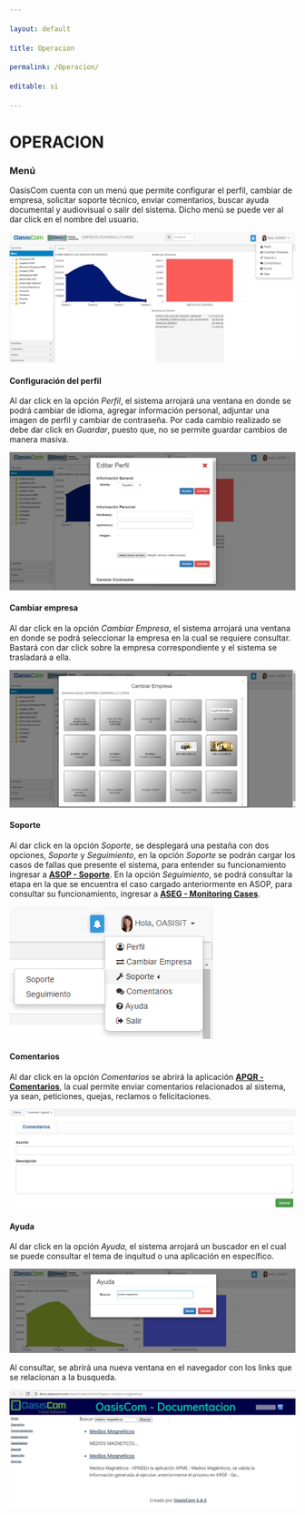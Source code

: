 ```yaml
---

layout: default

title: Operacion

permalink: /Operacion/

editable: si

---
```




# OPERACION



### Menú



OasisCom cuenta con un menú que permite configurar el perfil, cambiar de empresa, solicitar soporte técnico, enviar comentarios, buscar ayuda documental y audiovisual o salir del sistema. Dicho menú se puede ver al dar click en el nombre del usuario.  





![](MENU.png)





#### **Configuración del perfil**  



Al dar click en la opción _Perfil_, el sistema arrojará una ventana en donde se podrá cambiar de idioma, agregar información personal, adjuntar una imagen de perfil y cambiar de contraseña. Por cada cambio realizado se debe dar click en _Guardar_, puesto que, no se permite guardar cambios de manera masiva.  





![](PERFIL.png)





#### **Cambiar empresa**  



Al dar click en la opción _Cambiar Empresa_, el sistema arrojará una ventana en donde se podrá seleccionar la empresa en la cual se requiere consultar. Bastará con dar click sobre la empresa correspondiente y el sistema se trasladará a ella.  





![](CAMBIAR.png)





#### **Soporte**  



Al dar click en la opción _Soporte_, se desplegará una pestaña con dos opciones, _Soporte_ y _Seguimiento_, en la opción _Soporte_ se podrán cargar los casos de fallas que presente el sistema, para entender su funcionamiento ingresar a [**ASOP - Soporte**](https://github.com/OasisCom/Docs/blob/master/Operacion/System/sacceso/asop.md). En la opción _Seguimiento_, se podrá consultar la etapa en la que se encuentra el caso cargado anteriormente en ASOP, para consultar su funcionamiento, ingresar a [**ASEG - Monitoring Cases**](https://github.com/OasisCom/Docs/blob/master/Operacion/System/sacceso/asop.md).  





![](SOPORTE.png)





#### **Comentarios**  



Al dar click en la opción _Comentarios_ se abrirá la aplicación [**APQR - Comentarios**](https://github.com/OasisCom/Docs/blob/master/Operacion/System/sacceso/apqr.md), la cual permite enviar comentarios relacionados al sistema, ya sean, peticiones, quejas, reclamos o felicitaciones.  





![](COMENTARIOS.png)





#### **Ayuda**  



Al dar click en la opción _Ayuda_, el sistema arrojará un buscador en el cual se puede consultar el tema de inquitud o una aplicación en específico.  





![](AYUDA.png)





Al consultar, se abrirá una nueva ventana en el navegador con los links que se relacionan a la busqueda.  





![](DOCUMENTACION.png)



